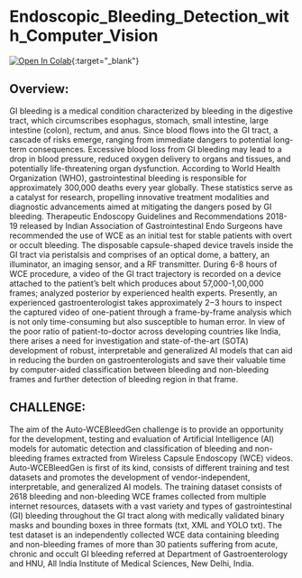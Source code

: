 # Endoscopic_Bleeding_Detection_with_Computer_Vision

[![Open In Colab](https://colab.research.google.com/assets/colab-badge.svg)](https://colab.research.google.com/github/Sr1janKundu/Endoscopic_Bleeding_Detection_with_Computer_Vision/blob/main/Implementation/Final.ipynb){:target="_blank"}

## Overview: 
GI bleeding is a medical condition characterized by bleeding in the digestive tract, which circumscribes esophagus, stomach, small intestine, large intestine (colon), rectum, and anus. Since blood flows into the GI tract, a cascade of risks emerge, ranging from immediate dangers to potential long-term consequences. Excessive blood loss from GI bleeding may lead to a drop in blood pressure, reduced oxygen delivery to organs and tissues, and potentially life-threatening organ dysfunction. According to World Health Organization (WHO), gastrointestinal bleeding is responsible for approximately 300,000 deaths every year globally. These statistics serve as a catalyst for research, propelling innovative treatment modalities and diagnostic advancements aimed at mitigating the dangers posed by GI bleeding. Therapeutic Endoscopy Guidelines and Recommendations 2018-19 released by Indian Association of Gastrointestinal Endo Surgeons have recommended the use of WCE as an initial test for stable patients with overt or occult bleeding. The disposable capsule-shaped device travels inside the GI tract via peristalsis and comprises of an optical dome, a battery, an illuminator, an imaging sensor, and a RF transmitter. During 6-8 hours of WCE procedure, a video of the GI tract trajectory is recorded on a device attached to the patient’s belt which produces about 57,000-1,00,000 frames; analyzed posterior by experienced health experts. Presently, an experienced gastroenterologist takes approximately 2−3 hours to inspect the captured video of one-patient through a frame-by-frame analysis which is not only time-consuming but also susceptible to human error. In view of the poor ratio of patient-to-doctor across developing countries like India, there arises a need for investigation and state-of-the-art (SOTA) development of robust, interpretable and generalized AI models that can aid in reducing the burden on gastroenterologists and save their valuable time by computer-aided classification between bleeding and non-bleeding frames and further detection of bleeding region in that frame.

## CHALLENGE:

The aim of the Auto-WCEBleedGen challenge is to provide an opportunity for the development, testing and evaluation of Artificial Intelligence (AI) models for automatic detection and classification of bleeding and non-bleeding frames extracted from Wireless Capsule Endoscopy (WCE) videos. Auto-WCEBleedGen is first of its kind, consists of different training and test datasets and promotes the development of vendor-independent, interpretable, and generalized AI models. The training dataset consists of 2618 bleeding and non-bleeding WCE frames collected from multiple internet resources, datasets with a vast variety and types of gastrointestinal (GI) bleeding throughout the GI tract along with medically validated binary masks and bounding boxes in three formats (txt, XML and YOLO txt). The test dataset is an independently collected WCE data containing bleeding and non-bleeding frames of more than 30 patients suffering from acute, chronic and occult GI bleeding referred at Department of Gastroenterology and HNU, All India Institute of Medical Sciences, New Delhi, India.

